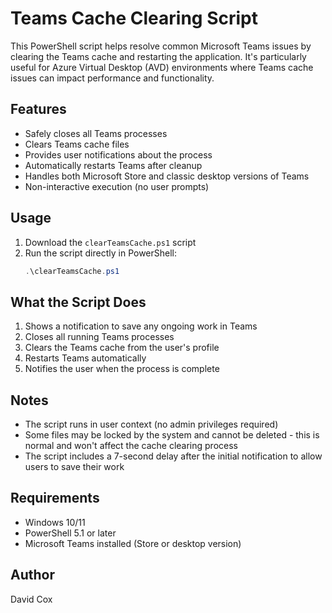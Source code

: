 # Teams Cache Clearing Script

This PowerShell script helps resolve common Microsoft Teams issues by clearing the Teams cache and restarting the application. It's particularly useful for Azure Virtual Desktop (AVD) environments where Teams cache issues can impact performance and functionality.

## Features

- Safely closes all Teams processes
- Clears Teams cache files
- Provides user notifications about the process
- Automatically restarts Teams after cleanup
- Handles both Microsoft Store and classic desktop versions of Teams
- Non-interactive execution (no user prompts)

## Usage

1. Download the `clearTeamsCache.ps1` script
2. Run the script directly in PowerShell:
   ```powershell
   .\clearTeamsCache.ps1
   ```

## What the Script Does

1. Shows a notification to save any ongoing work in Teams
2. Closes all running Teams processes
3. Clears the Teams cache from the user's profile
4. Restarts Teams automatically
5. Notifies the user when the process is complete

## Notes

- The script runs in user context (no admin privileges required)
- Some files may be locked by the system and cannot be deleted - this is normal and won't affect the cache clearing process
- The script includes a 7-second delay after the initial notification to allow users to save their work

## Requirements

- Windows 10/11
- PowerShell 5.1 or later
- Microsoft Teams installed (Store or desktop version)

## Author

David Cox 